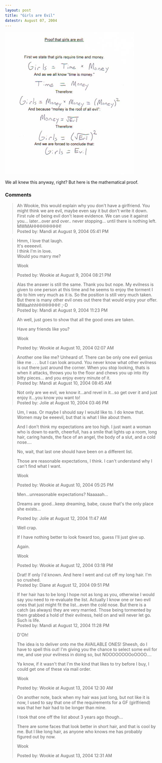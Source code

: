 ```yaml
---
layout: post
title: "Girls are Evil"
datestr: August 07, 2004
---
```

<img alt="GirlsEvil.jpg" src="/pics/GirlsEvil.jpg" width="426" height="469" border="0" />

We all knew this anyway, right?  But here is the mathematical proof.

### Comments

<blockquote>
Ah Wookie, this would explain why you don't have a girlfriend.  You might think we are evil, maybe even say it but don't write it down. First rule of being evil don't leave evidence. We can use it against you... later...over and over.. never stopping... until there is nothing left.  MWMAHHHHHHHHH! 
<div class="comment-meta">Posted by: Mandi at August  9, 2004 05:41 PM</div> </blockquote>

<blockquote>
Hmm, I love that laugh.<br />
It's eeeeevil.<br />
I think I'm in love.<br />
Would you marry me?

Wook
<div class="comment-meta">Posted by: Wookie at August  9, 2004 08:21 PM</div> </blockquote>

<blockquote>
Alas the answer is still the same.  Thank you but nope. My evilness is given to one person at this time and he seems to enjoy the torment I do to him very much as it is. So the position is still very much taken.  But there is many other evil ones out there that would enjoy your offer.  MWaahhhHHHHHHH! ;-D
<div class="comment-meta">Posted by: Mandi at August  9, 2004 11:23 PM</div> </blockquote>

<blockquote>
Ah well, just goes to show that all the good ones are taken. 

Have any friends like you?

Wook
<div class="comment-meta">Posted by: Wookie at August 10, 2004 02:07 AM</div> </blockquote>

<blockquote>
Another one like me? Unheard of. There can be only one evil genius like me . . . but I can look around. You never know what other evilness is out there just around the corner.  When you stop looking, thats is when it attacks, throws you to the floor and chews you up into itty bitty pieces... and you enjoy every minute of it. 
<div class="comment-meta">Posted by: Mandi at August 10, 2004 08:45 AM</div> </blockquote>

<blockquote>
Not only are we evil, we know it...and revel in it...so get over it and just enjoy it...you know you want to!
<div class="comment-meta">Posted by: Jolie at August 10, 2004 03:46 PM</div> </blockquote>

<blockquote>
Um, I was.  Or maybe I should say I would like to.  I do know that.  Women may be eeeevil, but that is what I like about them.

And I don't think my expectations are too high.  I just want a woman who is down to earth, cheerfull, has a smile that lights up a room, long hair, caring hands, the face of an angel, the body of a slut, and a cold nose....

No, wait, that last one should have been on a different list.

Those are reasonable expectations, I think.  I can't understand why I can't find what I want.

Wook
<div class="comment-meta">Posted by: Wookie at August 10, 2004 05:25 PM</div> </blockquote>

<blockquote>
Men...unreasonable expectations?  Naaaaah...

Dreams are good...keep dreaming, babe, cause that's the only place she exists...
<div class="comment-meta">Posted by: Jolie at August 12, 2004 11:47 AM</div> </blockquote>

<blockquote>
Well crap.

If I have nothing better to look foward too, guess I'll just give up.

Again.

Wook
<div class="comment-meta">Posted by: Wookie at August 12, 2004 03:18 PM</div> </blockquote>

<blockquote>
Drat! If only I'd known. And here I went and cut off my long hair. I'm so crushed.
<div class="comment-meta">Posted by: Diane at August 12, 2004 09:51 PM</div> </blockquote>

<blockquote>
If her hair has to be long I hope not as long as you, otherwise I would say you need to re-evaluate the list.  Actually I know one or two evil ones that just might fit the list...even the cold nose.  But there is a catch (as always) they are very married.  Those being tormented by them grabbed a hold of their evilness, held on and will never let go. Such is life. 
<div class="comment-meta">Posted by: Mandi at August 12, 2004 11:28 PM</div> </blockquote>

<blockquote>
D'Oh!

The idea is to deliver onto me the AVAILABLE ONES!  Sheesh, do I have to spell this out!  I'm giving you the chance to select some evil for me, and use your evilness in doing so, but NOOOOOOOOoOOOO....

Ya know, if it wasn't that I'm the kind that likes to try before I buy, I could get one of these via mail order.

Wook
<div class="comment-meta">Posted by: Wookie at August 13, 2004 12:30 AM</div> </blockquote>

<blockquote>
On another note, back when my hair was just long, but not like it is now, I used to say that one of the requirements for a GF (girlfriend) was that her hair had to be longer than mine.

I took that one off the list about 3 years ago though...

There are some faces that look better in short hair, and that is cool by me.  But I like long hair, as anyone who knows me has probably figured out by now.

Wook
<div class="comment-meta">Posted by: Wookie at August 13, 2004 12:31 AM</div> </blockquote>

